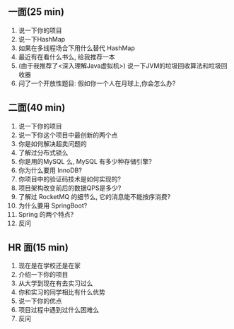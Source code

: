 ## 一面(25 min)

1. 说一下你的项目
2. 说一下HashMap
3. 如果在多线程场合下用什么替代 HashMap
4. 最近有在看什么书么, 给我推荐一本
5. (由于我推荐了<深入理解Java虚拟机>) 说一下JVM的垃圾回收算法和垃圾回收器
6. 问了一个开放性题目: 假如你一个人在月球上,你会怎么办?

## 二面(40 min)

1. 说一下你的项目
2. 说一下你这个项目中最创新的两个点
3. 你是如何解决超卖问题的
4. 了解过分布式锁么
5. 你是用的MySQL 么, MySQL 有多少种存储引擎?
6. 你为什么要用 InnoDB?
7. 你项目中的验证码技术是如何实现的?
8. 项目架构改变前后的数据QPS是多少?
9. 了解过 RocketMQ 的细节么, 它的消息能不能按序消费?
10. 为什么要用 SpringBoot?
11. Spring 的两个特点?
12. 反问

## HR 面(15 min)

1. 现在是在学校还是在家
2. 介绍一下你的项目
3. 从大学到现在有去实习过么
4. 你和实习的同学相比有什么优势
5. 说一下你的优点
6. 项目过程中遇到过什么困难么
7. 反问


